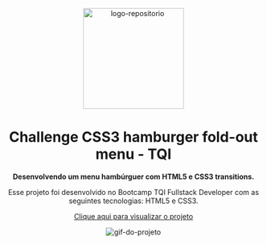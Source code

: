 <p align="center"> <img src="https://user-images.githubusercontent.com/96539606/197377915-99752e4c-cdae-4fbf-a049-43f8c2761277.png" alt="logo-repositorio" height="200" widht="100" /></center>

<h1 align="center"> Challenge CSS3 hamburger fold-out menu - TQI </h1>

<p align="center"><strong> Desenvolvendo um menu hambúrguer com HTML5 e CSS3 transitions.</strong></center>

<p align="center"> Esse projeto foi desenvolvido no  Bootcamp TQI Fullstack Developer com as seguintes tecnologias: HTML5 e CSS3.</center>
<p align="center"><a href="https://tqi-challenge-menu.vercel.app/" target="_blank">Clique aqui para visualizar o projeto</a></center>
<p align="center">
<img src="https://user-images.githubusercontent.com/96539606/199114607-2313ecc3-67e2-4326-92c1-56b75e00bf72.gif" alt="gif-do-projeto" /></center>
